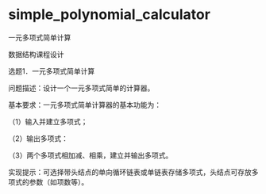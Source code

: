 # simple_polynomial_calculator
一元多项式简单计算

数据结构课程设计

选题1．一元多项式简单计算

问题描述：设计一个一元多项式简单的计算器。

基本要求：一元多项式简单计算器的基本功能为：

（1）输入并建立多项式；

（2）输出多项式：

（3）两个多项式相加减、相乘，建立并输出多项式。

实现提示：可选择带头结点的单向循环链表或单链表存储多项式，头结点可存放多项式的参数（如项数等）。

